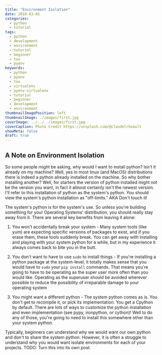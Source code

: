 ```yaml
---
title: "Environment Isolation"
date: 2018-03-05
categories:
  - python
  - tutorial
tags:
  - python
  - development
  - environment
  - tutorial
  - beginner
  - tox
  - pyenv
keywords:
  - python
  - pyenv
  - tox
  - virtualenv
  - pyenv-virtualenv
  - tutorial
  - beginner
  - development
  - environment
thumbnailImagePosition: left
thumbnailImage: ./images/first.jpg
coverImage: ../../../images/first.jpg
coverCaption: Photo Credit https://unsplash.com/@claudelrheault
showMeta: false
draft: true
---
```




## A Note on Environment Isolation

So some people might be asking, why would I want to install python? Isn't it already on my machine? Well, yes in most linux (and MacOS) distributions there is indeed a python already installed on the machine. So why bother installing another? Well, for starters the version of python installed might not be the version you want, in fact it almost certainly isn't the newest version.  I'll refer to this installation of python as the system's python. You should view the system's python installation as "off-limits." AKA Don't touch it!

The system's python is for the system's use. So unless you're building something for your Operating Systems' distribution, you should really stay away from it. There are several key benefits from leaving it alone:

1. You won't accidentally break your system - Many system tools (like yum) are expecting specific versions of packages to exist, and if you erase them, these tools suddenly break. You can get away with installing and playing with your system python for a while, but in my experience it always comes back to bite you in the butt.

2. You don't want to have to use `sudo` to install things - If you're installing a python package at the system-level, it totally makes sense that you would have to `sudo` your `pip install` commands. That means you're going to have to be operating as the super user more often than you would like. Operating as the superuser should be avoided wherever possible to reduce the possibility of irreparable  damage to your operating system

3. You might want a different python - The system python comes as is. You don't get to recompile it, or pick its implementation. You get a Cpython by default. There are lots of ways to customize the python installation and even implementation (see pypy, ironpython, or cython)! Well to do any of those, you're going to need to install this somewhere other than your system python.

Typically, beginners can understand why we would want our own python and don't to share the system python. However, it is often a struggle to understand why you would want isolate environments for each of your projects. TODO: Turn this into its own post.
